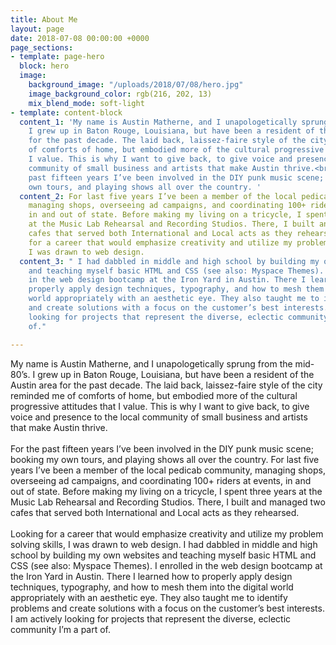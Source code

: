 ```yaml
---
title: About Me
layout: page
date: 2018-07-08 00:00:00 +0000
page_sections:
- template: page-hero
  block: hero
  image:
    background_image: "/uploads/2018/07/08/hero.jpg"
    image_background_color: rgb(216, 202, 13)
    mix_blend_mode: soft-light
- template: content-block
  content_1: 'My name is Austin Matherne, and I unapologetically sprung from the mid-80’s.
    I grew up in Baton Rouge, Louisiana, but have been a resident of the Austin area
    for the past decade. The laid back, laissez-faire style of the city reminded me
    of comforts of home, but embodied more of the cultural progressive attitudes that
    I value. This is why I want to give back, to give voice and presence to the local
    community of small business and artists that make Austin thrive.<br><br>For the
    past fifteen years I’ve been involved in the DIY punk music scene; booking my
    own tours, and playing shows all over the country. '
  content_2: For last five years I’ve been a member of the local pedicab community,
    managing shops, overseeing ad campaigns, and coordinating 100+ riders at events,
    in and out of state. Before making my living on a tricycle, I spent three years
    at the Music Lab Rehearsal and Recording Studios. There, I built and managed two
    cafes that served both International and Local acts as they rehearsed.<br><br>Looking
    for a career that would emphasize creativity and utilize my problem solving skills,
    I was drawn to web design.
  content_3: " I had dabbled in middle and high school by building my own websites
    and teaching myself basic HTML and CSS (see also: Myspace Themes). I enrolled
    in the web design bootcamp at the Iron Yard in Austin. There I learned how to
    properly apply design techniques, typography, and how to mesh them into the digital
    world appropriately with an aesthetic eye. They also taught me to identify problems
    and create solutions with a focus on the customer’s best interests. I am actively
    looking for projects that represent the diverse, eclectic community I’m a part
    of."

---
```

My name is Austin Matherne, and I unapologetically sprung from the mid-80’s.
    I grew up in Baton Rouge, Louisiana, but have been a resident of the Austin area
    for the past decade. The laid back, laissez-faire style of the city reminded me
    of comforts of home, but embodied more of the cultural progressive attitudes that
    I value. This is why I want to give back, to give voice and presence to the local
    community of small business and artists that make Austin thrive.<br><br>For the
    past fifteen years I’ve been involved in the DIY punk music scene; booking my
    own tours, and playing shows all over the country. For last five years I’ve been
    a member of the local pedicab community, managing shops, overseeing ad campaigns,
    and coordinating 100+ riders at events, in and out of state. Before making my
    living on a tricycle, I spent three years at the Music Lab Rehearsal and Recording
    Studios. There, I built and managed two cafes that served both International and
    Local acts as they rehearsed.<br><br>Looking for a career that would emphasize
    creativity and utilize my problem solving skills, I was drawn to web design. I
    had dabbled in middle and high school by building my own websites and teaching
    myself basic HTML and CSS (see also: Myspace Themes). I enrolled in the web design
    bootcamp at the Iron Yard in Austin. There I learned how to properly apply design
    techniques, typography, and how to mesh them into the digital world appropriately
    with an aesthetic eye. They also taught me to identify problems and create solutions
    with a focus on the customer’s best interests. I am actively looking for projects
    that represent the diverse, eclectic community I’m a part of.